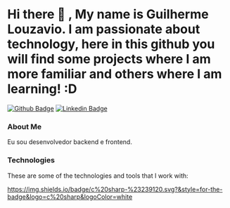 # Hi there 👋 , My name is Guilherme Louzavio. I am passionate about technology, here in this github you will find some projects where I am more familiar and others where I am learning! :D

[![Github Badge](https://img.shields.io/badge/-Github-000?style=flat-square&logo=Github&logoColor=white&link=https://github.com/guilhermelouzavio)](https://github.com/guilhermelouzavio)
[![Linkedin Badge](https://img.shields.io/badge/-LinkedIn-blue?style=flat-square&logo=Linkedin&logoColor=white&link=https://www.linkedin.com/in/guilherme-louzavio-6a9200151/)](https://www.linkedin.com/in/guilherme-louzavio-6a9200151/)


### About Me
Eu sou desenvolvedor backend e frontend.

###  Technologies

These are some of the technologies and tools that I work with:

https://img.shields.io/badge/c%20sharp-%23239120.svg?&style=for-the-badge&logo=c%20sharp&logoColor=white

